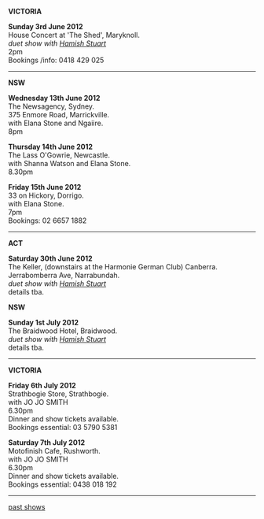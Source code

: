  
**VICTORIA** 
 
**Sunday 3rd June 2012**   
House Concert at 'The Shed', Maryknoll.      
*duet show with [Hamish Stuart][97]*    
2pm  
Bookings /info: 0418 429 025  

* * * * *   
 
**NSW** 
 
**Wednesday 13th June 2012**   
The Newsagency, Sydney.   
375 Enmore Road, Marrickville.        
with Elana Stone and Ngaiire.     
8pm       

**Thursday 14th June 2012**   
The Lass O'Gowrie, Newcastle.       
with Shanna Watson and Elana Stone.   
8.30pm     

**Friday 15th June 2012**   
33 on Hickory, Dorrigo.  
with Elana Stone.  
7pm  
Bookings: 02 6657 1882    
 
* * * * *   

**ACT** 

**Saturday 30th June 2012**   
The Keller, (downstairs at the Harmonie German Club) Canberra.  
Jerrabomberra Ave, Narrabundah.  
*duet show with [Hamish Stuart][97]*    
details tba.    

**NSW**   

**Sunday 1st July 2012**   
The Braidwood Hotel, Braidwood.   
*duet show with [Hamish Stuart][97]*    
details tba.    

* * * * *   

**VICTORIA** 
 
**Friday 6th July 2012**   
Strathbogie Store, Strathbogie.      
with JO JO SMITH    
6.30pm  
Dinner and show tickets available.  
Bookings essential: 03 5790 5381     

**Saturday 7th July 2012**   
Motofinish Cafe, Rushworth.      
with JO JO SMITH    
6.30pm  
Dinner and show tickets available.  
Bookings essential: 0438 018 192  

* * * * *    

[past shows][archive]

  [archive]: shows/archive/

[33.1]: contact/
[50]: http://northcotesocialclub.com/
[3.2]: http://www.thebasement.com.au/
[81]:  http://www.pietabrown.com
[88]: http://www.facebook.com/pages/Beetle-Bar/125772420775772
[89]: http://www.royalexchangenewcastle.com.au/
[90]: http://www.camelotlounge.com/
[90.1]: http://www.trybooking.com/RWU
[91]: http://www.clarendonguesthouse.com.au/
[93]: http://www.caravanmusic.com.au
[94]: http://wheatsheafhotel.com.au/
[95]: http://www.bellaunion.com.au
[96]: http://www.jojosmithsoul.com/
[96.1]: http://www.myspace.com/sweetjeanmusic
[96.2]: http://www.myspace.com/jimdowling
[96.3]: http://www.ilonaharker.com
[96.4]: http://www.mardilumsden.com  
[96.5]: http://www.theyearlings.net 
[96.6]: http://www.theelliscollective.com
[96.7]: http://www.triplejunearthed.com/birdsandbelles
[96.8]: http://www.myspace.com/denhanrahan
[97]: http://www.hamishstuart.net/fr_home.cfm
[98]: http://venue505.com/
[99]: http://www.corinbank.com/  
[99.1]: http://www.portfairyfolkfestival.com/
[100]: http://www.tamarvalleyfolkfestival.com/Home.html  
[101]: http://www.bigtix.com.au/ProductDetails.aspx?productID=2083
[104]: http://www.carnivalofsuburbia.com   
[105]: http://www.bellaunion.com.au/ticketing/show_535/
[106]: http://www.caravanmusic.com.au/gigs/pieta-brown/
[107]: http://www.trybooking.com/BCUB
[108]: http://www.moshtix.com.au/event.aspx?id=54131&ref=pietabrownpolishclub
[109]: http://www.starcourttheatre.com.au/shows
